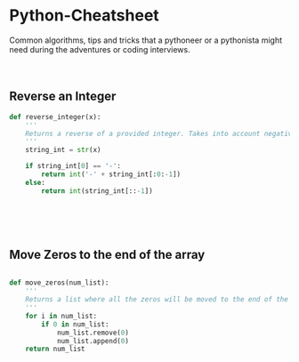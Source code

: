 # Python-Cheatsheet
Common algorithms, tips and tricks that a pythoneer or a pythonista might need during the adventures or coding interviews.
<br/><br/><br/>
## Reverse an Integer

```python
def reverse_integer(x):
    '''
    Returns a reverse of a provided integer. Takes into account negative numbers as well.
    '''
    string_int = str(x)

    if string_int[0] == '-':
        return int('-' + string_int[:0:-1])
    else:
        return int(string_int[::-1])
```
<br/><br/><br/>
## Move Zeros to the end of the array

```python

def move_zeros(num_list):
    '''
    Returns a list where all the zeros will be moved to the end of the list.
    '''
    for i in num_list:
        if 0 in num_list:
            num_list.remove(0)
            num_list.append(0)
    return num_list
```
